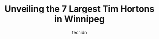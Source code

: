 ---
layout: ampstory
image: https://i0.wp.com/www.auto.or.id/wp-content/uploads/2023/06/tim-hortons-0-winnipeg-1686323106.jpeg?resize=640,853
author: techidn
featured: false
description: Winnipeg, Manitoba, Canada is a haven for Tim Hortons enthusiasts, boasting an impressive array of 7 top-notch establishments. Whether youre a seasoned connoisseur or simply curious to expl
title: Unveiling the 7 Largest Tim Hortons in Winnipeg
cover:
   title: Unveiling the 7 Largest Tim Hortons in Winnipeg
   subtitle: AUTO.OR.ID
   background: https://www.auto.or.id/wp-content/uploads/2023/06/tim-hortons-0-winnipeg-1686323106.jpeg

pages: 
 - layout: thirds
   top: <h1>#1 Tim Hortons</h1>
   bottom: "<p>Is it a new scam? Ordered large chilli. Got large double cup. Turns out they put small cup (small portion) with chilli inside of the large. ! This is a new way of making </p>"
   background: https://www.auto.or.id/wp-content/uploads/2023/06/tim-hortons-1-winnipeg-1686323107.jpeg
   backgroundblur: true
 - layout: thirds
   top: <h1>#2 Tim Hortons</h1>
   bottom: "<p>646 Archibald St, Winnipeg, MB R2J 0X4, Canada</p>"
   background: https://www.auto.or.id/wp-content/uploads/2023/06/tim-hortons-2-winnipeg-1686323108.jpeg
   cta:
      link: https://www.auto.or.id/unveiling-the-7-largest-tim-hortons-in-winnipeg/
      text: Unveiling the 7 Largest Tim Hortons in Winnipeg
 - layout: thirds
   top: <h1>#3 Tim Hortons</h1>
   bottom: "<p>1510 Pembina Hwy, Winnipeg, MB R3T 2E3, Canada</p>"
   background: https://images.unsplash.com/photo-1639928845361-30872daf785b?ixlib=rb-4.0.3&ixid=MnwxMjA3fDB8MHxwaG90by1wYWdlfHx8fGVufDB8fHx8&auto=format&fit=crop&w=640&h=853&q=80
   cta:
      link: https://www.auto.or.id/unveiling-the-7-largest-tim-hortons-in-winnipeg/
      text: Unveiling the 7 Largest Tim Hortons in Winnipeg
 - layout: thirds
   top: <h1>#4 Tim Hortons</h1>
   bottom: "<p>1572 Regent Ave W, Winnipeg, MB R2C 3B4, Canada</p>"
   background: https://images.unsplash.com/photo-1493238792000-8113da705763?ixlib=rb-4.0.3&ixid=MnwxMjA3fDB8MHxwaG90by1wYWdlfHx8fGVufDB8fHx8&auto=format&fit=crop&w=640&h=853&q=80
   cta:
      link: https://www.auto.or.id/unveiling-the-7-largest-tim-hortons-in-winnipeg/
      text: Unveiling the 7 Largest Tim Hortons in Winnipeg
 - layout: thirds
   top: <h1>#5 Tim Hortons</h1>
   bottom: "<p>2360 McPhillips St, Winnipeg, MB R2V 4J6, Canada</p>"
   background: https://images.unsplash.com/photo-1553440569-bcc63803a83d?ixlib=rb-4.0.3&ixid=MnwxMjA3fDB8MHxwaG90by1wYWdlfHx8fGVufDB8fHx8&auto=format&fit=crop&w=640&h=853&q=80
   cta:
      link: https://www.auto.or.id/unveiling-the-7-largest-tim-hortons-in-winnipeg/
      text: Unveiling the 7 Largest Tim Hortons in Winnipeg
 - layout: thirds
   top: <h1>#6 Tim Hortons</h1>
   bottom: "<p>434 Portage Ave, Winnipeg, MB R3C 0C9, Canada</p>"
   background: https://images.unsplash.com/photo-1596179570006-e6b11fac059b?ixlib=rb-4.0.3&ixid=MnwxMjA3fDB8MHxwaG90by1wYWdlfHx8fGVufDB8fHx8&auto=format&fit=crop&w=640&h=853&q=80
   cta:
      link: https://www.auto.or.id/unveiling-the-7-largest-tim-hortons-in-winnipeg/
      text: Unveiling the 7 Largest Tim Hortons in Winnipeg
 - layout: thirds
   top: <h1>#7 Tim Hortons</h1>
   bottom: "<p>1590 Notre Dame Ave, Winnipeg, MB R3H 1H6, Canada</p>"
   background: https://images.unsplash.com/photo-1580151297944-7c4cedd0c5b2?ixlib=rb-4.0.3&ixid=MnwxMjA3fDB8MHxwaG90by1wYWdlfHx8fGVufDB8fHx8&auto=format&fit=crop&w=640&h=853&q=80
   cta:
      link: https://www.auto.or.id/unveiling-the-7-largest-tim-hortons-in-winnipeg/
      text: Unveiling the 7 Largest Tim Hortons in Winnipeg
 - layout: thirds
   middle: Continue reading...
   background: https://images.unsplash.com/photo-1626302592106-ad36b003cb39?ixlib=rb-4.0.3&ixid=MnwxMjA3fDB8MHxwaG90by1wYWdlfHx8fGVufDB8fHx8&auto=format&fit=crop&w=640&h=853&q=80
   cta:
      link: https://www.auto.or.id/unveiling-the-7-largest-tim-hortons-in-winnipeg/
      text: Unveiling the 7 Largest Tim Hortons in Winnipeg

---